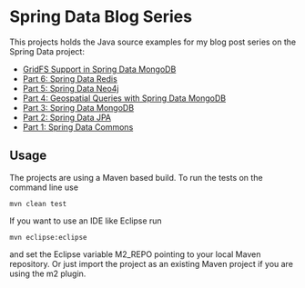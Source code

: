# Spring Data Blog Series

This projects holds the Java source examples for my blog post series on the Spring Data project:

* [GridFS Support in Spring Data MongoDB](http://blog.codecentric.de/en/2012/07/gridfs-support-in-spring-data-mongodb/)
* [Part 6: Spring Data Redis](http://blog.codecentric.de/en/2012/04/spring-data-redis/)
* [Part 5: Spring Data Neo4j](http://blog.codecentric.de/en/2012/02/spring-data-neo4j/)
* [Part 4: Geospatial Queries with Spring Data MongoDB](http://blog.codecentric.de/en/2012/02/spring-data-mongodb-geospatial-queries/)
* [Part 3: Spring Data MongoDB](http://blog.codecentric.de/en/2012/02/spring-data-mongodb/)
* [Part 2: Spring Data JPA](http://blog.codecentric.de/en/2012/01/spring-data-jpa/)
* [Part 1: Spring Data Commons](http://blog.codecentric.de/en/2011/12/spring-data-commons/)

## Usage

The projects are using a Maven based build. To run the tests on the command line use

	mvn clean test
   
If you want to use an IDE like Eclipse run

	mvn eclipse:eclipse
   
and set the Eclipse variable M2_REPO pointing to your local Maven repository. Or just import the project as an existing Maven project if you are using the m2 plugin.
 
